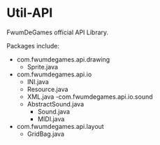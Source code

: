 Util-API
========

FwumDeGames official API Library.

Packages include:
- com.fwumdegames.api.drawing
	- Sprite.java
- com.fwumdegames.api.io
	- INI.java
	- Resource.java
	- XML.java
	-com.fwumdegames.api.io.sound
    - AbstractSound.java
		- Sound.java
		- MIDI.java
- com.fwumdegames.api.layout
	- GridBag.java
